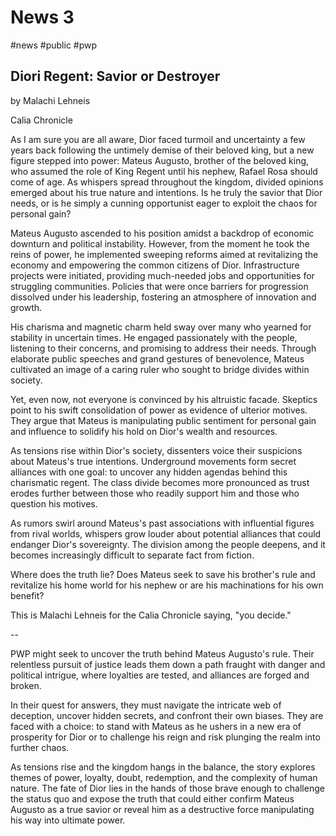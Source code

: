 # News 3

#news #public #pwp

## Diori Regent: Savior or Destroyer

by Malachi Lehneis

Calia Chronicle

As I am sure you are all aware, Dior faced turmoil and uncertainty a few years back following the untimely demise of their beloved king, but a new figure stepped into power: Mateus Augusto, brother of the beloved king, who assumed the role of King Regent until his nephew, Rafael Rosa should come of age. As whispers spread throughout the kingdom, divided opinions emerged about his true nature and intentions. Is he truly the savior that Dior needs, or is he simply a cunning opportunist eager to exploit the chaos for personal gain?

Mateus Augusto ascended to his position amidst a backdrop of economic downturn and political instability. However, from the moment he took the reins of power, he implemented sweeping reforms aimed at revitalizing the economy and empowering the common citizens of Dior. Infrastructure projects were initiated, providing much-needed jobs and opportunities for struggling communities. Policies that were once barriers for progression dissolved under his leadership, fostering an atmosphere of innovation and growth.

His charisma and magnetic charm held sway over many who yearned for stability in uncertain times. He engaged passionately with the people, listening to their concerns, and promising to address their needs. Through elaborate public speeches and grand gestures of benevolence, Mateus cultivated an image of a caring ruler who sought to bridge divides within society.

Yet, even now, not everyone is convinced by his altruistic facade. Skeptics point to his swift consolidation of power as evidence of ulterior motives. They argue that Mateus is manipulating public sentiment for personal gain and influence to solidify his hold on Dior\'s wealth and resources.

As tensions rise within Dior\'s society, dissenters voice their suspicions about Mateus\'s true intentions. Underground movements form secret alliances with one goal: to uncover any hidden agendas behind this charismatic regent. The class divide becomes more pronounced as trust erodes further between those who readily support him and those who question his motives.

As rumors swirl around Mateus\'s past associations with influential figures from rival worlds, whispers grow louder about potential alliances that could endanger Dior\'s sovereignty. The division among the people deepens, and it becomes increasingly difficult to separate fact from fiction.

Where does the truth lie? Does Mateus seek to save his brother's rule and revitalize his home world for his nephew or are his machinations for his own benefit?

This is Malachi Lehneis for the Calia Chronicle saying, "you decide."

--

PWP might seek to uncover the truth behind Mateus Augusto\'s rule. Their relentless pursuit of justice leads them down a path fraught with danger and political intrigue, where loyalties are tested, and alliances are forged and broken.

In their quest for answers, they must navigate the intricate web of deception, uncover hidden secrets, and confront their own biases. They are faced with a choice: to stand with Mateus as he ushers in a new era of prosperity for Dior or to challenge his reign and risk plunging the realm into further chaos.

As tensions rise and the kingdom hangs in the balance, the story explores themes of power, loyalty, doubt, redemption, and the complexity of human nature. The fate of Dior lies in the hands of those brave enough to challenge the status quo and expose the truth that could either confirm Mateus Augusto as a true savior or reveal him as a destructive force manipulating his way into ultimate power.
